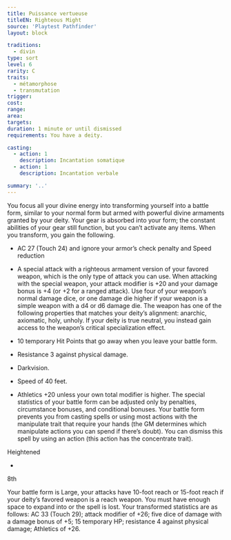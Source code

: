 ```yaml
---
title: Puissance vertueuse
titleEN: Righteous Might
source: 'Playtest Pathfinder'
layout: block

traditions:
  - divin
type: sort
level: 6
rarity: C
traits:
  - métamorphose
  - transmutation
trigger: 
cost: 
range: 
area: 
targets: 
duration: 1 minute or until dismissed
requirements: You have a deity.

casting:
  - action: 1
    description: Incantation somatique
  - action: 1
    description: Incantation verbale

summary: '..'
---
```

You focus all your divine energy into transforming yourself into a battle form, similar to your normal form but armed with powerful divine armaments granted by your deity. Your gear is absorbed into your form; the constant abilities of your gear still function, but you can’t activate any items. When you transform, you gain the following.

- AC 27 (Touch 24) and ignore your armor’s check penalty and Speed reduction

- A special attack with a righteous armament version of your favored weapon, which is the only type of attack you can use. When attacking with the special weapon, your attack modifier is +20 and your damage bonus is +4 (or +2 for a ranged attack). Use four of your weapon’s normal damage dice, or one damage die higher if your weapon is a simple weapon with a d4 or d6 damage die. The weapon has one of the following properties that matches your deity’s alignment: anarchic, axiomatic, holy, unholy. If your deity is true neutral, you instead gain access to the weapon’s critical specialization effect.

- 10 temporary Hit Points that go away when you leave your battle form.

- Resistance 3 against physical damage.

- Darkvision.

- Speed of 40 feet.

- Athletics +20 unless your own total modifier is higher. The special statistics of your battle form can be adjusted only by penalties, circumstance bonuses, and conditional bonuses. Your battle form prevents you from casting spells or using most actions with the manipulate trait that require your hands (the GM determines which manipulate actions you can spend if there’s doubt). You can dismiss this spell by using an action (this action has the concentrate trait).

Heightened

-

8th

Your battle form is Large, your attacks have 10-foot reach or 15-foot reach if your deity’s favored weapon is a reach weapon. You must have enough space to expand into or the spell is lost. Your transformed statistics are as follows: AC 33 (Touch 29); attack modifier of +26; five dice of damage with a damage bonus of +5; 15 temporary HP; resistance 4 against physical damage; Athletics of +26.